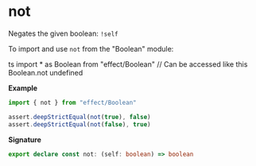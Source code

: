# not

Negates the given boolean: `!self`

To import and use `not` from the "Boolean" module:

ts
import \* as Boolean from "effect/Boolean"
// Can be accessed like this
Boolean.not
undefined

**Example**

```ts
import { not } from "effect/Boolean"

assert.deepStrictEqual(not(true), false)
assert.deepStrictEqual(not(false), true)
```

**Signature**

```ts
export declare const not: (self: boolean) => boolean
```
